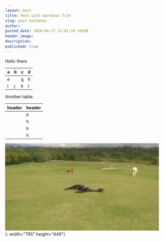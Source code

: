 ```yaml
---
layout: post
title: Post with markdown file
slug: post-markdown
author:
posted_date: 2020-04-27 21:01:28 +0100
header_image:
description:
published: true
---
```


Hello there

| a | b | c | d |
| --- | --- | --- | --- |
| e | &nbsp; | g | h |
| i | j | k | l |

Another table:

| header | header |
| --- | --- |
| &nbsp; | h |
| &nbsp; | h |
| &nbsp; | h |
| &nbsp; | h |

![Goats](/assets/media/post-markdown/imag0464.jpg "Goats"){: width="795" height="449"}